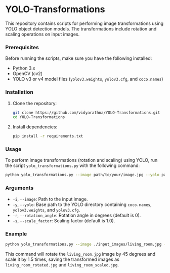 # YOLO-Transformations

This repository contains scripts for performing image transformations using YOLO object detection models. The transformations include rotation and scaling operations on input images.

### Prerequisites

Before running the scripts, make sure you have the following installed:
- Python 3.x
- OpenCV (cv2)
- YOLO v3 or v4 model files (`yolov3.weights`, `yolov3.cfg`, and `coco.names`)

### Installation

1. Clone the repository:
   ```bash
   git clone https://github.com/vidyarathna/YOLO-Transformations.git
   cd YOLO-Transformations
   ```

2. Install dependencies:
   ```bash
   pip install -r requirements.txt
   ```

### Usage

To perform image transformations (rotation and scaling) using YOLO, run the script `yolo_transformations.py` with the following command:
```bash
python yolo_transformations.py --image path/to/your/image.jpg --yolo path/to/yolo-coco --rotation_angle 45 --scale_factor 1.5
```

### Arguments

- `-i`, `--image`: Path to the input image.
- `-y`, `--yolo`: Base path to the YOLO directory containing `coco.names`, `yolov3.weights`, and `yolov3.cfg`.
- `-r`, `--rotation_angle`: Rotation angle in degrees (default is 0).
- `-s`, `--scale_factor`: Scaling factor (default is 1.0).

### Example

```bash
python yolo_transformations.py --image ./input_images/living_room.jpg --yolo ./yolo-coco --rotation_angle 45 --scale_factor 1.5
```

This command will rotate the `living_room.jpg` image by 45 degrees and scale it by 1.5 times, saving the transformed images as `living_room_rotated.jpg` and `living_room_scaled.jpg`.
